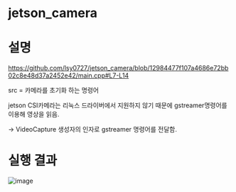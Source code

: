# jetson_camera

# 설명

https://github.com/lsy0727/jetson_camera/blob/12984477f107a4686e72bb02c8e48d37a2452e42/main.cpp#L7-L14

src = 카메라를 초기화 하는 명령어

jetson CSI카메라는 리눅스 드라이버에서 지원하지 않기 때문에 gstreamer명령어를 이용해 영상을 읽음.

-> VideoCapture 생성자의 인자로 gstreamer 명령어를 전달함.

# 실행 결과
![image](https://github.com/user-attachments/assets/b4d3a10f-d37d-4c77-abe2-1a3e11705162)
